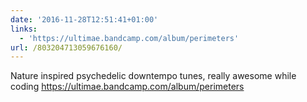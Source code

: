 ```yaml
---
date: '2016-11-28T12:51:41+01:00'
links:
  - 'https://ultimae.bandcamp.com/album/perimeters'
url: /803204713059676160/
---
```

Nature inspired psychedelic downtempo tunes, really awesome while coding https://ultimae.bandcamp.com/album/perimeters
